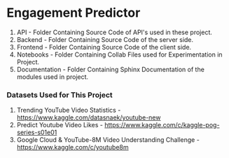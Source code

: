 # Engagement Predictor

1. API - Folder Containing Source Code of API's used in these project.
2. Backend - Folder Containing Source Code of the server side.
3. Frontend - Folder Containing Source Code of the client side.
4. Notebooks - Folder Containing Collab Files used for Experimentation in Project.
5. Documentation - Folder Containing Sphinx Documentation of the modules used in project.


### Datasets Used for This Project
1. Trending YouTube Video Statistics - https://www.kaggle.com/datasnaek/youtube-new
2. Predict Youtube Video Likes - https://www.kaggle.com/c/kaggle-pog-series-s01e01
3. Google Cloud & YouTube-8M Video Understanding Challenge - https://www.kaggle.com/c/youtube8m

